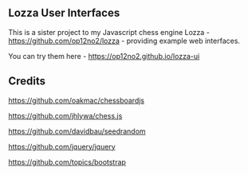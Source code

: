 ## Lozza User Interfaces

This is a sister project to my Javascript chess engine Lozza - https://github.com/op12no2/lozza - providing example web interfaces. 

You can try them here - https://op12no2.github.io/lozza-ui 

## Credits

https://github.com/oakmac/chessboardjs

https://github.com/jhlywa/chess.js

https://github.com/davidbau/seedrandom

https://github.com/jquery/jquery

https://github.com/topics/bootstrap


